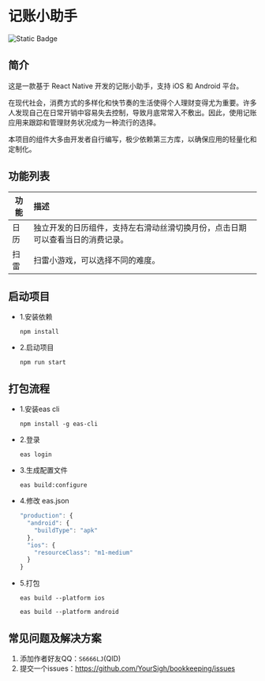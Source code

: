 # 记账小助手
![Static Badge](https://img.shields.io/badge/node-%3E%3D18-green)
## 简介
这是一款基于 React Native 开发的记账小助手，支持 iOS 和 Android 平台。

在现代社会，消费方式的多样化和快节奏的生活使得个人理财变得尤为重要。许多人发现自己在日常开销中容易失去控制，导致月底常常入不敷出。因此，使用记账应用来跟踪和管理财务状况成为一种流行的选择。

本项目的组件大多由开发者自行编写，极少依赖第三方库，以确保应用的轻量化和定制化。
## 功能列表
| **功能** |                                    **描述**                                    |
|----------|:------------------------------------------------------------------------------|
|   日历   | 独立开发的日历组件，支持左右滑动丝滑切换月份，点击日期可以查看当日的消费记录。 |
|   扫雷   |                        扫雷小游戏，可以选择不同的难度。                        |
## 启动项目
- 1.安装依赖

  ```shell
  npm install
  ```
- 2.启动项目

  ```shell
  npm run start
  ```
## 打包流程
- 1.安装eas cli

  ```shell
  npm install -g eas-cli
  ```

- 2.登录

  ```shell
  eas login
  ```

- 3.生成配置文件

  ```shell
  eas build:configure
  ```

- 4.修改 eas.json
  ```javascript
  "production": {
    "android": {
      "buildType": "apk"
    },
    "ios": {
      "resourceClass": "m1-medium"
    }
  }
  ```

- 5.打包

  ```shell
  eas build --platform ios
  ```

  ```shell
  eas build --platform android
  ```
## 常见问题及解决方案
1. 添加作者好友QQ：```S6666LJ```(QID)
2. 提交一个issues：<https://github.com/YourSigh/bookkeeping/issues>
